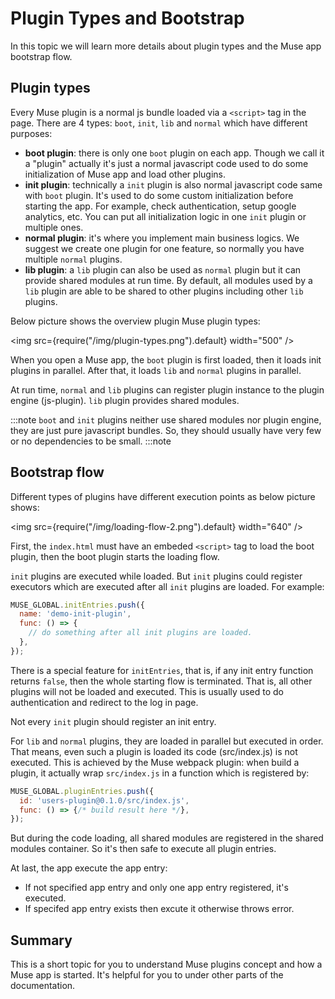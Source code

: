 # Plugin Types and Bootstrap

In this topic we will learn more details about plugin types and the Muse app bootstrap flow.

## Plugin types

Every Muse plugin is a normal js bundle loaded via a `<script>` tag in the page. There are 4 types: `boot`, `init`, `lib` and `normal` which have different purposes:

- **boot plugin**: there is only one `boot` plugin on each app. Though we call it a "plugin" actually it's just a normal javascript code used to do some initialization of Muse app and load other plugins.
- **init plugin**: technically a `init` plugin is also normal javascript code same with `boot` plugin. It's used to do some custom initialization before starting the app. For example, check authentication, setup google analytics, etc. You can put all initialization logic in one `init` plugin or multiple ones.
- **normal plugin**: it's where you implement main business logics. We suggest we create one plugin for one feature, so normally you have multiple `normal` plugins.
- **lib plugin**: a `lib` plugin can also be used as `normal` plugin but it can provide shared modules at run time. By default, all modules used by a `lib` plugin are able to be shared to other plugins including other `lib` plugins.

Below picture shows the overview plugin Muse plugin types:

<img src={require("/img/plugin-types.png").default} width="500" />

When you open a Muse app, the `boot` plugin is first loaded, then it loads init plugins in parallel. After that, it loads `lib` and `normal` plugins in parallel.

At run time, `normal` and `lib` plugins can register plugin instance to the plugin engine (js-plugin). `lib` plugin provides shared modules.

:::note
`boot` and `init` plugins neither use shared modules nor plugin engine, they are just pure javascript bundles. So, they should usually have very few or no dependencies to be small.
:::note

## Bootstrap flow
Different types of plugins have different execution points as below picture shows:

<img src={require("/img/loading-flow-2.png").default} width="640" />

First, the `index.html` must have an embeded `<script>` tag to load the boot plugin, then the boot plugin starts the loading flow.

`init` plugins are executed while loaded. But `init` plugins could register executors which are executed after all `init` plugins are loaded. For example:

```js title="my-init-plugin/src/index.js"
MUSE_GLOBAL.initEntries.push({
  name: 'demo-init-plugin',
  func: () => {
    // do something after all init plugins are loaded.
  },
});
```

There is a special feature for `initEntries`, that is, if any init entry function returns `false`, then the whole starting flow is terminated. That is, all other plugins will not be loaded and executed. This is usually used to do authentication and redirect to the log in page.

Not every `init` plugin should register an init entry.


For `lib` and `normal` plugins, they are loaded in parallel but executed in order. That means, even such a plugin is loaded its code (src/index.js) is not executed. This is achieved by the Muse webpack plugin: when build a plugin, it actually wrap `src/index.js` in a function which is registered by:

```js title="auto generated by webpack plugin"
MUSE_GLOBAL.pluginEntries.push({
  id: 'users-plugin@0.1.0/src/index.js',
  func: () => {/* build result here */},
});
```

But during the code loading, all shared modules are registered in the shared modules container. So it's then safe to execute all plugin entries.

At last, the app execute the app entry:

- If not specified app entry and only one app entry registered, it's executed.
- If specifed app entry exists then excute it otherwise throws error.

## Summary
This is a short topic for you to understand Muse plugins concept and how a Muse app is started. It's helpful for you to under other parts of the documentation.